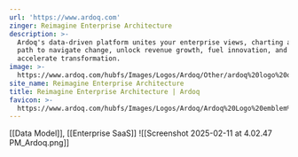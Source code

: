 ```yaml
---
url: 'https://www.ardoq.com'
zinger: Reimagine Enterprise Architecture
description: >-
  Ardoq's data-driven platform unites your enterprise views, charting a clear
  path to navigate change, unlock revenue growth, fuel innovation, and
  accelerate transformation.
image: >-
  https://www.ardoq.com/hubfs/Images/Logos/Ardoq/Other/ardoq%20logo%20on%20purple%20background.png
site_name: Reimagine Enterprise Architecture
title: Reimagine Enterprise Architecture | Ardoq
favicon: >-
  https://www.ardoq.com/hubfs/Images/Logos/Ardoq/Ardoq%20Logo%20emblem%20icon%20wink.svg
---
```

[[Data Model]], [[Enterprise SaaS]]
![[Screenshot 2025-02-11 at 4.02.47 PM_Ardoq.png]]
